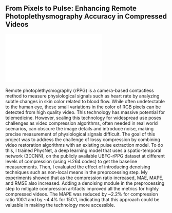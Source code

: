 ## From Pixels to Pulse: Enhancing Remote Photoplethysmography Accuracy in Compressed Videos

![cover image](/images/Poster3.pdf)

Remote photoplethysmography (rPPG) is a camera-based contactless method to measure physiological signals such as heart rate by analyzing subtle changes in skin color related to blood flow. While often undetectable to the human eye, these small variations in the color of RGB pixels can be detected from high quality video. This technology has massive potential for telemedicine.  However, scaling this technology for widespread use poses challenges as video compression algorithms, often needed in real world scenarios, can obscure the image details and introduce noise, making precise measurement of physiological signals difficult. The goal of this project was to address the challenge of lossy compression by combining video restoration algorithms with an existing pulse extraction model. To do this, I trained PhysNet, a deep learning model that uses a spatio-temporal network (3DCNN), on the publicly available UBFC-rPPG dataset at different levels of compression (using H.264 codec) to get the baseline measurements. Then, I evaluated the effect of introducing denoising techniques such as non-local means in the preprocessing step. My experiments showed that as the compression ratio increased, MAE, MAPE, and RMSE also increased. Adding a denoising module in the preprocessing step to mitigate compression artifacts improved all the metrics for highly compressed videos. The MAPE was reduced by ~2.2% for compression ratio 100:1 and by ~4.4% for 150:1, indicating that this approach could be valuable in making the technology more accessible.

